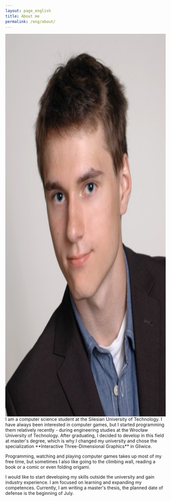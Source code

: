 ```yaml
---
layout: page_english
title: About me
permalink: /eng/about/
---
```

<img align="right" src="https://raw.githubusercontent.com/jacekbla/jacekbla.github.io/master/assets/img/pages/about/ja.jpg" style="display:inline; height: 30vh;">
I am a computer science student at the Silesian University of Technology. I have always been interested in computer games, but I started programming them relatively recently - during engineering studies at the Wrocław University of Technology. 
After graduating, I decided to develop in this field at master's degree, which is why I changed my university and chose the specialization **Interactive Three-Dimensional Graphics** in Gliwice.  

Programming, watching and playing computer games takes up most of my free time, but sometimes I also like going to the climbing wall, reading a book or a comic or even folding origami.  

I would like to start developing my skills outside the university and gain industry experience. I am focused on learning and expanding my competences. Currently, I am writing a master's thesis, the planned date of defense is the beginning of July.
